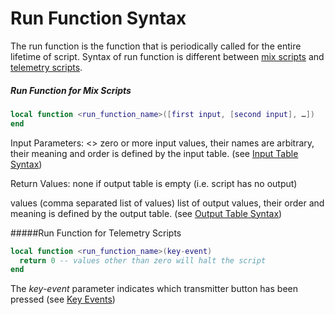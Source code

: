 # Run Function Syntax

The run function is the function that is periodically called for the entire lifetime of script. Syntax of run function is different between [mix scripts](#mix-script-syntax) and [telemetry scripts](#telemetry-script-syntax).

<a name="mix-script-syntax"></a>
##### Run Function for Mix Scripts
```lua
local function <run_function_name>([first input, [second input], …])
end
```

Input Parameters:
<>
zero or more input values, their names are arbitrary, their meaning and order is defined by the input table. (see [Input Table Syntax](input_table__syntax.md))

Return Values:
none
if output table is empty (i.e. script has no output)

values
(comma separated list of values) list of output values, their order and meaning is defined by the output table. (see [Output Table Syntax](output_table_syntax.md))

<a name="telemetry-script-syntax"></a>
#####Run Function for Telemetry Scripts
```lua
local function <run_function_name>(key-event)
  return 0 -- values other than zero will halt the script
end
```
The *key-event* parameter indicates which transmitter button has been pressed (see [Key Events](key_events.md))